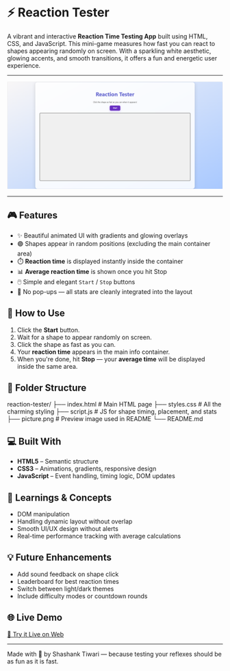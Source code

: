 # ⚡ Reaction Tester

A vibrant and interactive **Reaction Time Testing App** built using HTML, CSS, and JavaScript. This mini-game measures how fast you can react to shapes appearing randomly on screen. With a sparkling white aesthetic, glowing accents, and smooth transitions, it offers a fun and energetic user experience.

---

![Preview of Reaction Tester UI](picture.png)

---

## 🎮 Features

- ✨ Beautiful animated UI with gradients and glowing overlays
- 🟣 Shapes appear in random positions (excluding the main container area)
- ⏱️ **Reaction time** is displayed instantly inside the container
- 📊 **Average reaction time** is shown once you hit Stop
- 🖱️ Simple and elegant `Start` / `Stop` buttons
- 🚫 No pop-ups — all stats are cleanly integrated into the layout

## 🚀 How to Use

1. Click the **Start** button.
2. Wait for a shape to appear randomly on screen.
3. Click the shape as fast as you can.
4. Your **reaction time** appears in the main info container.
5. When you're done, hit **Stop** — your **average time** will be displayed inside the same area.

## 📁 Folder Structure

reaction-tester/
├── index.html # Main HTML page
├── styles.css # All the charming styling
├── script.js # JS for shape timing, placement, and stats
├── picture.png # Preview image used in README
└── README.md

## 💻 Built With

- **HTML5** – Semantic structure
- **CSS3** – Animations, gradients, responsive design
- **JavaScript** – Event handling, timing logic, DOM updates

## 🧠 Learnings & Concepts

- DOM manipulation
- Handling dynamic layout without overlap
- Smooth UI/UX design without alerts
- Real-time performance tracking with average calculations

## 💡 Future Enhancements

- Add sound feedback on shape click
- Leaderboard for best reaction times
- Switch between light/dark themes
- Include difficulty modes or countdown rounds

## 🌐 Live Demo

[🔗 Try it Live on Web](https://reaction-tester-online.netlify.app/)

---

Made with 💖 by Shashank Tiwari — because testing your reflexes should be as fun as it is fast.
